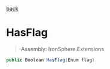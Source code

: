 ﻿

[back](/IronSphere.Extensions/WeekOfYearStandard)

# HasFlag

> Assembly: IronSphere.Extensions

```csharp
public Boolean HasFlag(Enum flag)
```



 